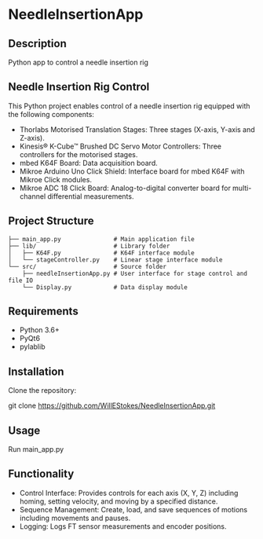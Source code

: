 # NeedleInsertionApp

## Description

Python app to control a needle insertion rig

## Needle Insertion Rig Control

This Python project enables control of a needle insertion rig equipped with the following components:

- Thorlabs Motorised Translation Stages: Three stages (X-axis, Y-axis and Z-axis).
- Kinesis® K-Cube™ Brushed DC Servo Motor Controllers: Three controllers for the motorised stages.
- mbed K64F Board: Data acquisition board.
- Mikroe Arduino Uno Click Shield: Interface board for mbed K64F with Mikroe Click modules.
- Mikroe ADC 18 Click Board: Analog-to-digital converter board for multi-channel differential measurements.

## Project Structure


```
├── main_app.py               # Main application file
├── lib/                      # Library folder
│   ├── K64F.py               # K64F interface module
│   └── stageController.py    # Linear stage interface module
└── src/                      # Source folder
    ├── needleInsertionApp.py # User interface for stage control and file IO
    └── Display.py            # Data display module
```

## Requirements
- Python 3.6+
- PyQt6
- pylablib

## Installation

Clone the repository:

git clone https://github.com/WillEStokes/NeedleInsertionApp.git

## Usage

Run main_app.py

## Functionality
- Control Interface: Provides controls for each axis (X, Y, Z) including homing, setting velocity, and moving by a specified distance.
- Sequence Management: Create, load, and save sequences of motions including movements and pauses.
- Logging: Logs FT sensor measurements and encoder positions.

